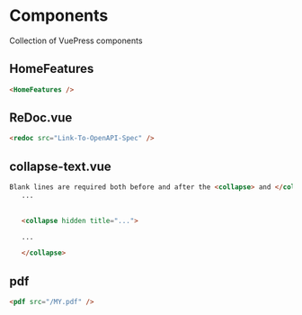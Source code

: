 # Components

Collection of VuePress components

## HomeFeatures

```markdown
<HomeFeatures />
```

## ReDoc.vue

```markdown
<redoc src="Link-To-OpenAPI-Spec" />
```

## collapse-text.vue

```markdown
Blank lines are required both before and after the <collapse> and </collapse> tags.
   ...
   
   
   <collapse hidden title="...">

   ...

   </collapse>
```

## pdf

```markdown
<pdf src="/MY.pdf" />
```


